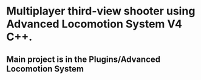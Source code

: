 # Multiplayer third-view shooter using Advanced Locomotion System V4 C++.

## Main project is in the Plugins/Advanced Locomotion System
